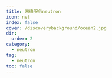 ```yaml
---
title: 网络服务neutron
icon: net 
index: false
cover: /discoverybackground/ocean2.jpg
dir:
  order: 2
category:
  - neutron
tag:
  - neutron
toc: false
---
```


<Catalog/>
